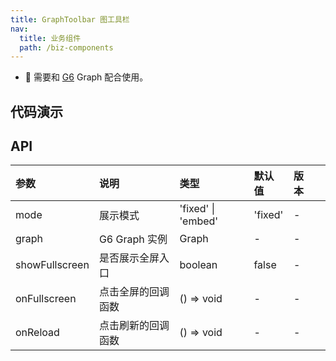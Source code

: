 ```yaml
---
title: GraphToolbar 图工具栏
nav:
  title: 业务组件
  path: /biz-components
---
```


- 📢 需要和 [G6](https://github.com/antvis/G6) Graph 配合使用。

## 代码演示

<code src="../TaskGraph/demo/basic.tsx" title="基本"></code>

## API

| 参数           | 说明               | 类型               | 默认值  | 版本 |     |
| :------------- | :----------------- | :----------------- | :------ | :--- | --- |
| mode           | 展示模式           | 'fixed' \| 'embed' | 'fixed' | -    |
| graph          | G6 Graph 实例      | Graph              | -       | -    |
| showFullscreen | 是否展示全屏入口   | boolean            | false   | -    |
| onFullscreen   | 点击全屏的回调函数 | () => void         | -       | -    |
| onReload       | 点击刷新的回调函数 | () => void         | -       | -    |

